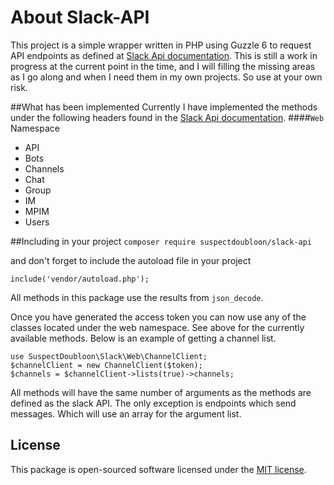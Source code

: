 # About Slack-API
This project is a simple wrapper written in PHP using Guzzle 6 to request API endpoints
as defined at [Slack Api documentation](https://api.slack.com/methods). This is still
a work in progress at the current point in the time, and I will filling the missing areas
as I go along and when I need them in my own projects. So use at your own risk.

##What has been implemented
Currently I have implemented the methods under the following headers found in the 
[Slack Api documentation](https://api.slack.com/methods).
####`Web` Namespace
 - API
 - Bots
 - Channels
 - Chat
 - Group
 - IM
 - MPIM
 - Users

 
 
##Including in your project 
`composer require suspectdoubloon/slack-api`

and don't forget to include the autoload file in your project

`include('vendor/autoload.php');`

All methods in this package use the results from `json_decode`.

Once you have generated the access token you can now use any of the classes located under the web namespace.
See above for the currently available methods. Below is an example of getting a channel list.
```
use SuspectDoubloon\Slack\Web\ChannelClient;
$channelClient = new ChannelClient($token);
$channels = $channelClient->lists(true)->channels;
```
All methods will have the same number of arguments as the methods are defined as the slack API.
The only exception is endpoints which send messages. Which will use an array for the argument list.


## License

This package is open-sourced software licensed under the [MIT license](http://opensource.org/licenses/MIT).
